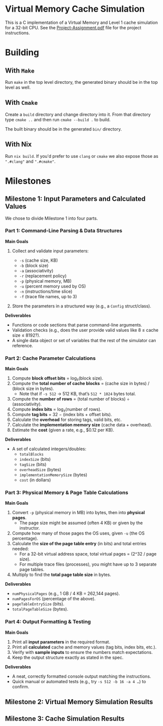 # Virtual Memory Cache Simulation

This is a C implementation of a Virtual Memory and Level 1 cache simulation for a 32-bit CPU. See the [Project-Assignment.pdf](./docs/Project-Assignment.pdf) file for the project instructions.

# Building

## With `Make`

Run `make` in the top level directory, the generated binary should be in the top level as well.


## With `Cmake`

Create a `build` directory and change directory into it. From that directory type `cmake ..` and then run `cmake --build .` to build.

The built binary should be in the generated `bin/` directory.

## With Nix

Run `nix build`. If you'd prefer to use `clang` or `cmake` we also expose those as `".#clang"` and `".#cmake"`.

# Milestones

## Milestone 1: Input Parameters and Calculated Values

We chose to divide Milestone 1 into four parts.

### Part 1: Command-Line Parsing & Data Structures

**Main Goals**

1. Collect and validate input parameters:

   - `-s` (cache size, KB)
   - `-b` (block size)
   - `-a` (associativity)
   - `-r` (replacement policy)
   - `-p` (physical memory, MB)
   - `-u` (percent memory used by OS)
   - `-n` (instructions/time slice)
   - `-f` (trace file names, up to 3)

2. Store the parameters in a structured way (e.g., a `Config` struct/class).

**Deliverables**

- Functions or code sections that parse command-line arguments.
- Validation checks (e.g., does the user provide valid values like 8 ≤ cache size ≤ 8192?).
- A single data object or set of variables that the rest of the simulator can reference.

### Part 2: Cache Parameter Calculations

**Main Goals**

1.  Compute **block offset bits** = log₂(block size).
2.  Compute the **total number of cache blocks** = (cache size in bytes) / (block size in bytes).
    - Note that if `-s 512` → 512 KB, that’s `512 * 1024` bytes total.
3.  Compute the **number of rows** = (total number of blocks) ÷ (associativity).
4.  Compute **index bits** = log₂(number of rows).
5.  Compute **tag bits** = 32 − (index bits + offset bits).
6.  Calculate the **overhead** for storing tags, valid bits, etc.
7.  Calculate the **implementation memory size** (cache data + overhead).
8.  Estimate the **cost** (given a rate, e.g., $0.12 per KB).

**Deliverables**

- A set of calculated integers/doubles:
  - `totalBlocks`
  - `indexSize` (bits)
  - `tagSize` (bits)
  - `overheadSize` (bytes)
  - `implementationMemorySize` (bytes)
  - `cost` (in dollars)

### Part 3: Physical Memory & Page Table Calculations

**Main Goals**

1.  Convert `-p` (physical memory in MB) into bytes, then into **physical pages**.
    - The page size might be assumed (often 4 KB) or given by the instructor.
2.  Compute how many of those pages the OS uses, given `-u` (the OS percentage).
3.  Calculate the **size of the page table entry** (in bits) and total entries needed:
    - For a 32-bit virtual address space, total virtual pages = (2^32 / page size).
    - For multiple trace files (processes), you might have up to 3 separate page tables.
4.  Multiply to find the **total page table size** in bytes.

**Deliverables**

- `numPhysicalPages` (e.g., 1 GB / 4 KB = 262,144 pages).
- `numPagesForOS` (percentage of the above).
- `pageTableEntrySize` (bits).
- `totalPageTableSize` (bytes).

### Part 4: Output Formatting & Testing

**Main Goals**

1.  Print all **input parameters** in the required format.
2.  Print all **calculated** cache and memory values (tag bits, index bits, etc.).
3.  Verify with **sample inputs** to ensure the numbers match expectations.
4.  Keep the output structure exactly as stated in the spec.

**Deliverables**

- A neat, correctly formatted console output matching the instructions.
- Quick manual or automated tests (e.g., try `-s 512 -b 16 -a 4 …`) to confirm.

## Milestone 2: Virtual Memory Simulation Results

## Milestone 3: Cache Simulation Results
